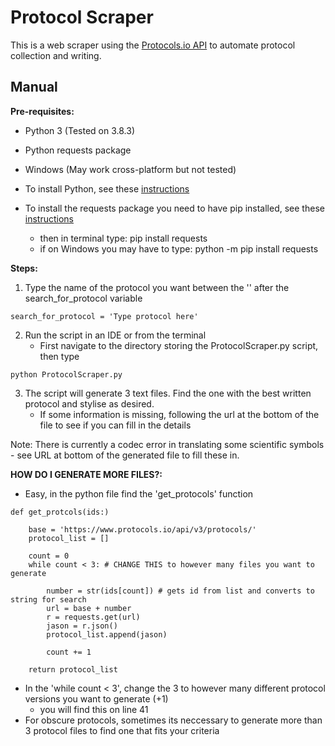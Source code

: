 Protocol Scraper  
=======================

This is a web scraper using the [Protocols.io API](https://apidoc.protocols.io/) to automate protocol collection and writing.  
 
 Manual
 -------

 **Pre-requisites:** 
 * Python 3 (Tested on 3.8.3)
 * Python requests package 
 * Windows (May work cross-platform but not tested)


* To install Python, see these [instructions](https://realpython.com/installing-python/)
* To install the requests package you need to have pip installed, see these [instructions](https://pip.pypa.io/en/stable/installing/)
	* then in terminal type: pip install requests
	* if on Windows you may have to type: python -m pip install requests 

**Steps:**
1. Type the name of the protocol you want between the '' after the search_for_protocol variable 
``` 
search_for_protocol = 'Type protocol here'
```
2. Run the script in an IDE or from the terminal 
 	* First navigate to the directory storing the ProtocolScraper.py script, then type 
``` 
python ProtocolScraper.py 
``` 
3. The script will generate 3 text files. Find the one with the best written protocol and stylise as desired. 
	* If some information is missing, following the url at the bottom of the file to see if you can fill in the details

Note: There is currently a codec error in translating some scientific symbols - see URL at bottom of the generated file to fill these in. 

**HOW DO I GENERATE MORE FILES?:**
* Easy, in the python file find the 'get_protocols' function
```
def get_protcols(ids:)
 
	base = 'https://www.protocols.io/api/v3/protocols/'
	protocol_list = [] 

	count = 0 
	while count < 3: # CHANGE THIS to however many files you want to generate
		
		number = str(ids[count]) # gets id from list and converts to string for search
		url = base + number 
		r = requests.get(url) 
		jason = r.json() 
		protocol_list.append(jason) 

		count += 1 

	return protocol_list
```
* In the 'while count < 3', change the 3 to however many different protocol versions you want to generate (+1) 	
	* you will find this on line 41 
* For obscure protocols, sometimes its neccessary to generate more than 3 protocol files to find one that fits your criteria